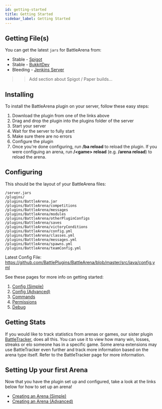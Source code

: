 ```yaml
---
id: getting-started
title: Getting Started
sidebar_label: Getting Started
---
```

## Getting File(s)

You can get the latest `jars` for BattleArena from:

 - Stable - [Spigot](https://spigotmc.org)
 - Stable - [BukkitDev](https://dev.bukkit.org)
 - Bleeding - [Jenkins Server](https://ci.battleplugins.org)

>> Add section about Spigot / Paper builds...

## Installing

To install the BattleArena plugin on your server, follow these easy steps:

 1. Download the plugin from one of the links above
 2. Drag and drop the plugin into the plugins folder of the server 
 3. Start your server
 4. Wait for the server to fully start
 5. Make sure there are no errors
 6. Configure the plugin
 7. Once you're done configuring, run **/ba reload** to reload the plugin. If you were configuing an arena, run **/\<game\> reload** (e.g. **/arena reload**) to reload the arena.

## Configuring

This should be the layout of your BattleArena files:

```
/server.jars
/plugins/
/plugins/BattleArena.jar
/plugins/BattleArena/competitions
/plugins/BattleArena/messages
/plugins/BattleArena/modules
/plugins/BattleArena/otherPluginConfigs
/plugins/BattleArena/saves
/plugins/BattleArena/victoryConditions
/plugins/BattleArena/config.yml
/plugins/BattleArena/classes.yml
/plugins/BattleArena/messages.yml
/plugins/BattleArena/spawns.yml
/plugins/BattleArena/teamConfig.yml
```

Latest Config File: https://github.com/BattlePlugins/BattleArena/blob/master/src/java/config.yml

See these pages for more info on getting started:

 1. [Config (Simple)](https://docs.battleplugins.org/docs/ba/config/config-simple)
 2. [Config (Advanced)](https://docs.battleplugins.org/docs/ba/config/config-advanced)
 3. [Commands](https://docs.battleplugins.org/docs/ba/config/commands)
 4. [Permissions](https://docs.battleplugins.org/docs/ba/config/permissions)
 5. [Debug](https://docs.battleplugins.org/docs/ba/config/debug)

## Getting Stats

If you would like to track statistics from arenas or games, our sister plugin [BattleTracker](https://docs.battleplugins.org/docs/bt/), does all this. You can use it to view how many win, losses, streaks or elo someone has in a specific game. Some arena extensions may use BattleTracker even further and track more information based on the arena type itself. Refer to the BattleTracker page for more information.

## Setting Up your first Arena
Now that you have the plugin set up and configured, take a look at the links below for how to set up an arena!
* [Creating an Arena (Simple)](https://docs.battleplugins.org/docs/ba/arenas/creating-simple)
* [Creating an Arena (Advanced)](https://docs.battleplugins.org/docs/ba/arenas/creating-advanced)
